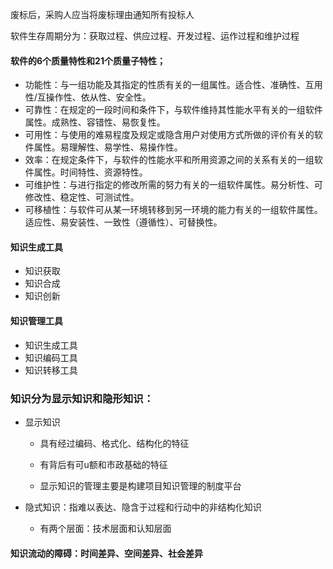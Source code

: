 废标后，采购人应当将废标理由通知所有投标人



软件生存周期分为：获取过程、供应过程、开发过程、运作过程和维护过程



#### 软件的6个质量特性和21个质量子特性；

- 功能性：与一组功能及其指定的性质有关的一组属性。适合性、准确性、互用性/互操作性、依从性、安全性。
- 可靠性：在规定的一段时间和条件下，与软件维持其性能水平有关的一组软件属性。成熟性、容错性、易恢复性。
- 可用性：与使用的难易程度及规定或隐含用户对使用方式所做的评价有关的软件属性。易理解性、易学性、易操作性。
- 效率：在规定条件下，与软件的性能水平和所用资源之间的关系有关的一组软件属性。时间特性、资源特性。
- 可维护性：与进行指定的修改所需的努力有关的一组软件属性。易分析性、可修改性、稳定性、可测试性。
- 可移植性：与软件可从某一环境转移到另一环境的能力有关的一组软件属性。适应性、易安装性、一致性（遵循性）、可替换性。

#### 知识生成工具

- 知识获取
- 知识合成
- 知识创新

#### 知识管理工具

- 知识生成工具
- 知识编码工具
- 知识转移工具

### 知识分为显示知识和隐形知识：

- 显示知识

  - 具有经过编码、格式化、结构化的特征

  - 有背后有可u额和市政基础的特征

  - 显示知识的管理主要是构建项目知识管理的制度平台

- 隐式知识：指难以表达、隐含于过程和行动中的非结构化知识
  - 有两个层面：技术层面和认知层面

#### 知识流动的障碍：时间差异、空间差异、社会差异

